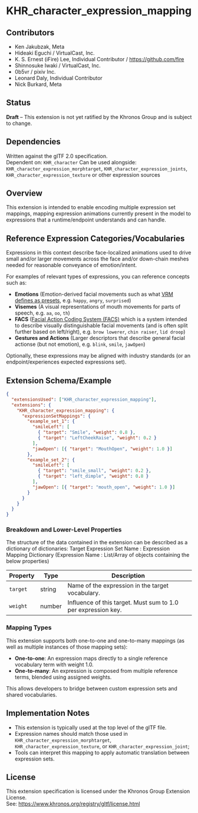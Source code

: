 # KHR_character_expression_mapping

## Contributors

- Ken Jakubzak, Meta
- Hideaki Eguchi / VirtualCast, Inc.
- K. S. Ernest (iFire) Lee, Individual Contributor / https://github.com/fire
- Shinnosuke Iwaki / VirtualCast, Inc.
- 0b5vr / pixiv Inc.
- Leonard Daly, Individual Contributor
- Nick Burkard, Meta

## Status

**Draft** – This extension is not yet ratified by the Khronos Group and is subject to change.

## Dependencies

Written against the glTF 2.0 specification.  
Dependent on: `KHR_character`
Can be used alongside: `KHR_character_expression_morphtarget`, `KHR_character_expression_joints`, `KHR_character_expression_texture` or other expression sources

## Overview

This extension is intended to enable encoding multiple expression set mappings, mapping expression animations currently present in the model to expressions that a runtime/endpoint understands and can handle.

## Reference Expression Categories/Vocabularies

Expressions in this context describe face-localized animations used to drive small and/or larger movements across the face and/or down-chain meshes needed for reasonable conveyance of emotion/intent.

For examples of relevant types of expressions, you can reference concepts such as:

- **Emotions** (Emotion-derived facial movements such as what [VRM defines as presets](https://github.com/vrm-c/vrm-specification/blob/master/specification/VRMC_vrm-1.0/expressions.md), e.g. `happy`, `angry`, `surprised`)
- **Visemes** (A visual representations of mouth movements for parts of speech, e.g. `aa`, `oo`, `th`)
- **FACS** ([Facial Action Coding System (FACS)](https://en.wikipedia.org/wiki/Facial_Action_Coding_System) which is a system intended to describe visually distinguishable facial movements (and is often split further based on left/right), e.g. `brow lowerer`, `chin raiser`, `lid droop`)
- **Gestures and Actions** (Larger descriptors that describe general facial actionse (but not emotion), e.g. `blink`, `smile`, `jawOpen`)

Optionally, these expressions may be aligned with industry standards (or an endpoint/experiences expected expressions set).

## Extension Schema/Example

```json
{
  "extensionsUsed": ["KHR_character_expression_mapping"],
  "extensions": {
    "KHR_character_expression_mapping": {
      "expressionSetMappings": {
        "example_set_1": {
          "smileLeft": [
            { "target": "Smile", "weight": 0.8 },
            { "target": "LeftCheekRaise", "weight": 0.2 }
          ],
          "jawOpen": [{ "target": "MouthOpen", "weight": 1.0 }]
        },
        "example_set_2": {
          "smileLeft": [
            { "target": "smile_small", "weight": 0.2 },
            { "target": "left_dimple", "weight": 0.8 }
          ],
          "jawOpen": [{ "target": "mouth_open", "weight": 1.0 }]
        }
      }
    }
  }
}
```

### Breakdown and Lower-Level Properties

The structure of the data contained in the extension can be described as a dictionary of dictionaries:
Target Expression Set Name : Expression Mapping Dictionary (Expression Name : List/Array of objects containing the below properties)

| Property | Type   | Description                                                   |
| -------- | ------ | ------------------------------------------------------------- |
| `target` | string | Name of the expression in the target vocabulary.              |
| `weight` | number | Influence of this target. Must sum to 1.0 per expression key. |

### Mapping Types

This extension supports both one-to-one and one-to-many mappings (as well as multiple instances of those mapping sets):

- **One-to-one**: An expression maps directly to a single reference vocabulary term with weight 1.0.
- **One-to-many**: An expression is composed from multiple reference terms, blended using assigned weights.

This allows developers to bridge between custom expression sets and shared vocabularies.

## Implementation Notes

- This extension is typically used at the top level of the glTF file.
- Expression names should match those used in `KHR_character_expression_morphtarget`, `KHR_character_expression_texture`, or `KHR_character_expression_joint`;
- Tools can interpret this mapping to apply automatic translation between expression sets.

## License

This extension specification is licensed under the Khronos Group Extension License.  
See: https://www.khronos.org/registry/gltf/license.html
